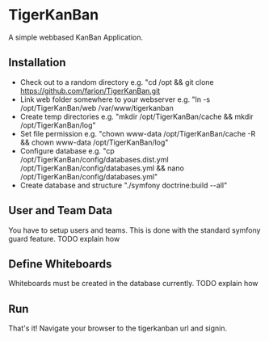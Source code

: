 TigerKanBan
===========
A simple webbased KanBan Application.

Installation
------------
- Check out to a random directory e.g. "cd /opt && git clone https://github.com/farion/TigerKanBan.git
- Link web folder somewhere to your webserver e.g. "ln -s /opt/TigerKanBan/web /var/www/tigerkanban
- Create temp directories e.g. "mkdir /opt/TigerKanBan/cache && mkdir /opt/TigerKanBan/log"
- Set file permission e.g. "chown www-data /opt/TigerKanBan/cache -R && chown www-data /opt/TigerKanBan/log"
- Configure database e.g. "cp /opt/TigerKanBan/config/databases.dist.yml /opt/TigerKanBan/config/databases.yml && nano /opt/TigerKanBan/config/databases.yml"
- Create database and structure "./symfony doctrine:build --all"

User and Team Data
------------------
You have to setup users and teams. This is done with the standard symfony guard feature.
TODO explain how

Define Whiteboards
------------------
Whiteboards must be created in the database currently.
TODO explain how

Run
---
That's it! Navigate your browser to the tigerkanban url and signin.
